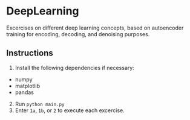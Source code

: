 # DeepLearning
Excercises on different deep learning concepts, based on autoencoder training for encoding, decoding, and denoising purposes.

## Instructions
1) Install the following dependencies if necessary:
- numpy
- matplotlib
- pandas

2) Run `python main.py`
3) Enter `1a`, `1b`, or `2` to execute each excercise.
